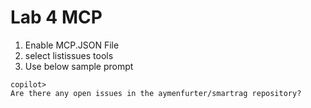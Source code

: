 # Lab 4 MCP

1. Enable MCP.JSON File
2. select listissues tools
3. Use below sample prompt
```
copilot> 
Are there any open issues in the aymenfurter/smartrag repository?
```